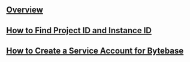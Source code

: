 ---
---

## [Overview](/reference/spanner/how-to/overview)

## [How to Find Project ID and Instance ID](/reference/spanner/how-to/how-to-find-project-id-and-instance-id)

## [How to Create a Service Account for Bytebase](/reference/spanner/how-to/how-to-create-a-service-account-for-bytebase)
